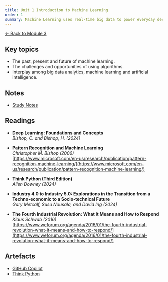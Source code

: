 ```yaml
---
title: Unit 1 Introduction to Machine Learning
order: 1
summary: Machine Learning uses real-time big data to power everyday decision-making and profiling, enabling machines to act more accurately and autonomously.
---
```


[← Back to Module 3](./)

## Key topics
- The past, present and future of machine learning.
- The challenges and opportunities of using algorithms.
- Interplay among big data analytics, machine learning and artificial intelligence.

## Notes
- [Study Notes](../../artefacts/module-3/unit-1-study-notes.md)

## Readings
- **Deep Learning: Foundations and Concepts**  
  *Bishop, C. and Bishop, H. (2024)*  

- **Pattern Recognition and Machine Learning**  
  *Christopher M. Bishop (2006)*  
  [https://www.microsoft.com/en-us/research/publication/pattern-recognition-machine-learning/](https://www.microsoft.com/en-us/research/publication/pattern-recognition-machine-learning/)

- **Think Python (Third Edition)**  
  *Allen Downey (2024)*  

- **Industry 4.0 to Industry 5.0: Explorations in the Transition from a Techno-economic to a Socio-technical Future**  
  *Gary Metcalf, Susu Nousala, and David Ing (2024)*  

- **The Fourth Industrial Revolution: What It Means and How to Respond**  
  *Klaus Schwab (2016)*  
  [https://www.weforum.org/agenda/2016/01/the-fourth-industrial-revolution-what-it-means-and-how-to-respond/](https://www.weforum.org/agenda/2016/01/the-fourth-industrial-revolution-what-it-means-and-how-to-respond/)


## Artefacts
- [GitHub Copilot](../../artefacts/module-3/unit-1-ReflectionsGithubCopilot.md)
- [Think Python](../../artefacts/module-3/unit-1-ReflectionsThinkPython.md)
